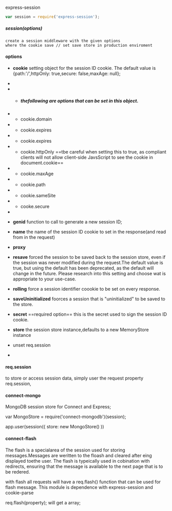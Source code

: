 express-session 
~~~javascript
var session = require('express-session');
~~~
##### session(options) 
    create a session middleware with the given options
    where the cookie save // set save store in production enviroment
#### options
* **cookie** setting object for the session ID cookie. The default value is {path:'/',httpOnly: true,secure: false,maxAge: null};
* 

* + ##### thefollowing are options that can be set in this object.
* + cookie.domain
* + cookie.expires
* + cookie.expires
* + cookie.httpOnly ==tbe careful when setting this to true, as compliant clients will not allow client-side JavsScript to see the cookie in document.cookie==
* +  cookie.maxAge 
* + cookie.path
* + cookie.sameSite 
* + cooke.secure
* 

* **genid** function to call to generate a new session ID;
* **name** the name of the session ID cookie to set in the response(and read from in the request)
* **proxy** 
* **resave** forced the session to be saved back to the session store, even if the session was never modified during the request.The default value is true, but using the default has been deprecated, as the default will change in the future. Please research into this setting and choose wat is appropriate to your use-case.
* **rolling** force a session identifier coookie to be set on every response.
* **saveUninitialized** foorces a session that is "uninitialized" to be saved to the store.
* **secret** ==required option== this is the secret used to sign the session ID cookie.
* **store** the session store instance,defaults to a new MemoryStore instance
* unset req.session
* 

#### req.session 
to store or access session data, simply user the request property req.session,

#### connect-mongo
MongoDB session store for Connect and Express;

var MongoStore = require('connect-mongodb')(session);

app.user(session({
	store: new MongoStore()
))

#### connect-flash
The flash is a specialarea of the session used for storing messages.Messages are weritten to the floash and cleared after eing displayed toethe user. The flash is typeically used in cobination with redirects, ensuring that the message is available to the next page that is to be redered.

with flash all requests will have a req.flash() function that can be used for flash message.
 This module is dependence with express-session and cookie-parse

req.flash(property); will get a array;